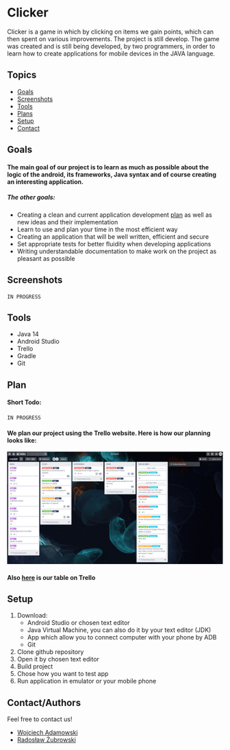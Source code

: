 # Clicker

Clicker is a game in which by clicking on items we gain points, which can then spent on various improvements. The project is still develop.
The game was created and is still being developed, by two programmers, in order to learn how to create applications for mobile devices in the JAVA language.

## Topics
* [Goals](#goals)
* [Screenshots](#screenshots)
* [Tools](#tools)
* [Plans](#plan)
* [Setup](#setup)
* [Contact](#contact)

## Goals

#### The main goal of our project is to learn as much as possible about the logic of the android, its frameworks, Java syntax and of course creating an interesting application. 
##### The other goals: 
* Creating a clean and current application development [plan](#plan) as well as new ideas and their implementation
* Learn to use and plan your time in the most efficient way
* Creating an application that will be well written, efficient and secure
* Set appropriate tests for better fluidity when developing applications
* Writing understandable documentation to make work on the project as pleasant as possible

## Screenshots

```
IN PROGRESS
```

## Tools

* Java 14
* Android Studio
* Trello
* Gradle
* Git

## Plan

#### Short Todo: 

```
IN PROGRESS
```

#### We plan our project using the Trello website. Here is how our planning looks like:  

![Example_screenshot](./imagesForReadme/TrelloPlans.png)

#### Also [here](https://trello.com/b/guU4PRcP/clicker) is our table on Trello

## Setup

1. Download: 
    - Android Studio or chosen text editor
    - Java Virtual Machine, you can also do it by your text editor (JDK)
    - App which allow you to connect computer with your phone by ADB
    - Git
2. Clone github repository
3. Open it by chosen text editor
4. Build project 
5. Chose how you want to test app 
6. Run application in emulator or your mobile phone

## Contact/Authors
Feel free to contact us!
* [Wojciech Adamowski](mailto:wojtekadam1@gmail.com)
* [Radosław Żubrowski](mailto:radoslaw.zubrowski@gmail.com)


